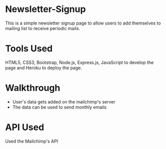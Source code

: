 # Newsletter-Signup

This is a simple newsletter signup page to allow users to add themselves to mailing list to receive periodic mails.

# Tools Used
HTML5, CSS3, Bootstrap, Node.js, Express.js, JavaScript to develop the page and Heroku to deploy the page.

# Walkthrough 
- User's data gets added on the mailchimp's server
- The data can be used to send monthly emails

# API Used
Used the Mailchimp's API
